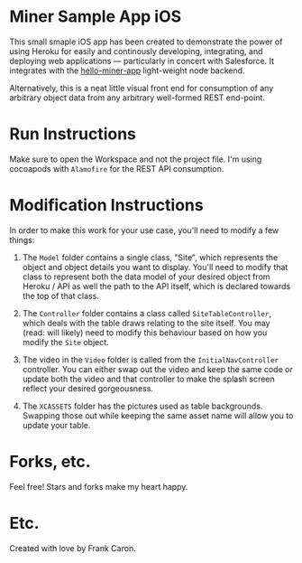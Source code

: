 # Miner Sample App iOS

This small smaple iOS app has been created to demonstrate the power of using Heroku for easily and continously developing, integrating, and deploying web applications — particularly in concert with Salesforce. It integrates with the [hello-miner-app](https://github.com/frankcaron/hello-miner-app) light-weight node backend. 

Alternatively, this is a neat little visual front end for consumption of any arbitrary object data from any arbitrary well-formed REST end-point.

# Run Instructions

Make sure to open the Workspace and not the project file. I'm using cocoapods with `Alamofire` for the REST API consumption.

# Modification Instructions

In order to make this work for your use case, you'll need to modify a few things:

1. The `Model` folder contains a single class, "Site", which represents the object and object details you want to display. You'll need to modify that class to represent both the data model of your desired object from Heroku / API as well the path to the API itself, which is declared towards the top of that class.

2. The `Controller` folder contains a class called `SiteTableController`, which deals with the table draws relating to the site itself. You may (read: will likely) need to modify this behaviour based on how you modify the `Site` object.

3. The video in the `Video` folder is called from the `InitialNavController` controller. You can either swap out the video and keep the same code or update both the video and that controller to make the splash screen reflect your desired gorgeousness.

4. The `XCASSETS` folder has the pictures used as table backgrounds. Swapping those out while keeping the same asset name will allow you to update your table.

# Forks, etc.

Feel free! Stars and forks make my heart happy.

# Etc.

Created with love by Frank Caron.
